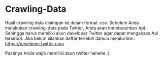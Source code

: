 # Crawling-Data

Hasil crawling data disimpan ke dalam format .csv. Sebelum Anda melakukan crawling-data pada Twitter, Anda akan membutuhkan Api. Sehingga harus memiliki akun developer Twitter agar dapat mengakses Api tersebut. Jika belum silahkan daftar terlebih dahulu melalui link  : https://developer.twitter.com. 

Pastinya Anda wajib memiliki akun twitter hehehe :)


